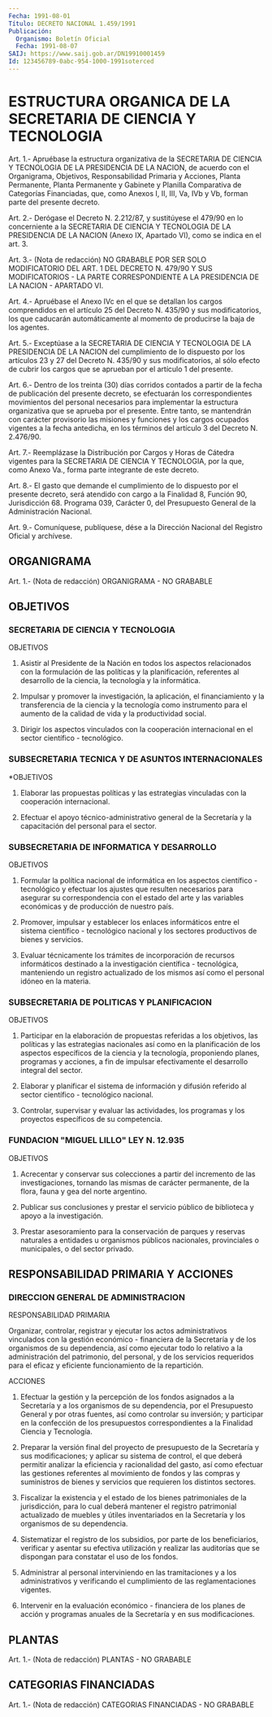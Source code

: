 ```yaml
---
Fecha: 1991-08-01
Título: DECRETO NACIONAL 1.459/1991
Publicación:
  Organismo: Boletín Oficial
  Fecha: 1991-08-07
SAIJ: https://www.saij.gob.ar/DN19910001459
Id: 123456789-0abc-954-1000-1991soterced
---
```

# ESTRUCTURA ORGANICA DE LA SECRETARIA DE CIENCIA Y TECNOLOGIA

<a id="1"></a>
Art. 1.- Apruébase la estructura organizativa de la SECRETARIA DE CIENCIA  Y TECNOLOGIA DE LA PRESIDENCIA DE LA NACION, de acuerdo con  el  Organigrama,    Objetivos,    Responsabilidad  Primaria  y Acciones,  Planta  Permanente,  Planta  Permanente   y  Gabinete  y Planilla  Comparativa de Categorías Financiadas, que,  como  Anexos I, II, III,  Va,  IVb  y  Vb,  forman  parte  del presente decreto.

<a id="2"></a>
Art.  2.-  Derógase  el  Decreto N. 2.212/87, y sustitúyese el 479/90 en lo concerniente a la  SECRETARIA  DE CIENCIA Y TECNOLOGIA DE  LA PRESIDENCIA DE LA NACION (Anexo IX, Apartado  VI),  como  se indica en el art. 3.

<a id="3"></a>
Art.  3.-  (Nota  de  redacción)  NO  GRABABLE  POR  SER  SOLO MODIFICATORIO DEL ART. 1 DEL DECRETO N. 479/90 Y SUS MODIFICATORIOS  -  LA  PARTE CORRESPONDIENTE A LA PRESIDENCIA DE LA NACION - APARTADO VI.

<a id="4"></a>
Art.  4.-  Apruébase  el  Anexo  IVc en el que se detallan los cargos comprendidos en el artículo 25 del  Decreto  N. 435/90 y sus modificatorios,  los  que caducarán automáticamente al  momento  de producirse la baja de los agentes.

<a id="5"></a>
Art. 5.- Exceptúase a la SECRETARIA DE CIENCIA Y TECNOLOGIA DE LA PRESIDENCIA  DE  LA  NACION del cumplimiento de lo dispuesto por los artículos 23 y 27 del  Decreto  N. 435/90 y sus modificatorios, al  sólo  efecto  de  cubrir  los cargos que  se  aprueban  por  el artículo 1 del presente.

<a id="6"></a>
Art.  6.-  Dentro de los treinta (30) días corridos contados a partir  de  la  fecha  de  publicación  del  presente  decreto,  se efectuarán  los  correspondientes    movimientos    del    personal necesarios  para  implementar  la  estructura  organizativa  que se aprueba  por  el  presente. Entre tanto, se mantendrán con carácter provisorio las misiones  y funciones y los cargos ocupados vigentes a la fecha antedicha, en los  términos  del  artículo 3 del Decreto N. 2.476/90.

<a id="7"></a>
Art.  7.-  Reemplázase  la  Distribución por Cargos y Horas de Cátedra vigentes para la SECRETARIA  DE  CIENCIA  Y TECNOLOGIA, por la  que,  como  Anexo Va., forma parte integrante de este  decreto.

<a id="8"></a>
Art.  8.- El gasto que demande el cumplimiento de lo dispuesto por el presente  decreto, será atendido con cargo a la Finalidad 8, Función  90,  Jurisdicción   68.  Programa  039,  Carácter  0,  del Presupuesto General de la Administración Nacional.

<a id="9"></a>
Art. 9.- Comuníquese, publíquese, dése a la Dirección Nacional del Registro Oficial y archívese.

## ORGANIGRAMA

<a id="1"></a>
Art.  1.-  (Nota  de  redacción)  ORGANIGRAMA  -  NO  GRABABLE

## OBJETIVOS

### SECRETARIA DE CIENCIA Y TECNOLOGIA

<a id="1"></a>
OBJETIVOS

1.  Asistir  al  Presidente  de  la  Nación  en  todos los aspectos relacionados con la formulación de las políticas y la planificación,   referentes  al  desarrollo  de  la  ciencia,    la tecnología y la informática.

2.  Impulsar  y  promover   la  investigación,  la  aplicación,  el financiamiento y la transferencia  de  la  ciencia  y la tecnología como  instrumento  para  el  aumento  de  la calidad de vida  y  la productividad social.

3. Dirigir los aspectos vinculados con la cooperación internacional en el sector científico - tecnológico.

### SUBSECRETARIA TECNICA Y DE ASUNTOS INTERNACIONALES

<a id="2"></a>
*OBJETIVOS

1.  Elaborar  las propuestas políticas y las estrategias vinculadas con la cooperación internacional.

2.  Efectuar  el    apoyo   técnico-administrativo  general  de  la Secretaría  y  la  capacitación    del  personal  para  el  sector.

### SUBSECRETARIA DE INFORMATICA Y DESARROLLO

<a id="3"></a>
OBJETIVOS

1.  Formular  la  política  nacional de informática en los aspectos científico  -  tecnológico  y efectuar  los  ajustes  que  resulten necesarios para asegurar su correspondencia  con el estado del arte y las variables económicas y de producción de  nuestro  país.

2.  Promover,  impulsar y establecer los enlaces informáticos entre el  sistema  científico  -  tecnológico  nacional  y  los  sectores productivos de bienes y servicios.

3. Evaluar técnicamente  los  trámites de incorporación de recursos informáticos destinado a la investigación científica - tecnológica, manteniendo un registro  actualizado de los mismos así como el personal idóneo en la materia.

### SUBSECRETARIA DE POLITICAS Y PLANIFICACION

<a id="4"></a>
OBJETIVOS

1.  Participar  en  la  elaboración  de  propuestas referidas a los objetivos, las políticas y las estrategias  nacionales  así como en la  planificación  de los aspectos específicos de la ciencia  y  la tecnología, proponiendo  planes,  programas  y  acciones,  a fin de impulsar  efectivamente  el  desarrollo  integral  del sector.

2.  Elaborar  y  planificar  el  sistema de información y  difusión referido  al  sector  científico  -  tecnológico    nacional.

3.  Controlar, supervisar y evaluar las actividades, los  programas y los proyectos específicos de su competencia.

### FUNDACION "MIGUEL LILLO" LEY N. 12.935

<a id="5"></a>
OBJETIVOS

1.  Acrecentar  y conservar sus colecciones a partir del incremento de las investigaciones, tornando las mismas de carácter permanente, de la  flora,  fauna  y  gea  del norte argentino.

2.  Publicar  sus  conclusiones  y prestar el servicio  público  de biblioteca y apoyo a la investigación.

3.  Prestar  asesoramiento  para  la  conservación   de  parques  y reservas  naturales  a entidades u organismos públicos  nacionales, provinciales o municipales, o del sector privado.

## RESPONSABILIDAD PRIMARIA Y ACCIONES

### DIRECCION GENERAL DE ADMINISTRACION

<a id="1"></a>
RESPONSABILIDAD PRIMARIA

Organizar, controlar, registrar y ejecutar los actos administrativos  vinculados  con  la gestión económico - financiera de la Secretaría y de los organismos  de  su  dependencia, así como ejecutar todo lo relativo a la administración del  patrimonio,  del personal,  y de los servicios requeridos para el eficaz y eficiente funcionamiento de la repartición.

ACCIONES

1. Efectuar  la  gestión  y la percepción de los fondos asignados a la  Secretaría  y  a  los organismos  de  su  dependencia,  por  el Presupuesto General y por  otras  fuentes,  así  como  controlar su inversión;  y  participar  en  la  confección  de  los presupuestos correspondientes  a  la  Finalidad  Ciencia  y  Tecnología.

2.  Preparar  la  versión  final  del proyecto de presupuesto de la Secretaría y sus modificaciones; y  aplicar  su sistema de control, el que deberá permitir analizar la eficiencia  y  racionalidad  del gasto,  así como efectuar las gestiones referentes al movimiento de fondos y  las  compras  y  suministros  de  bienes  y servicios que requieren los distintos sectores.

3. Fiscalizar la existencia y el estado de los bienes patrimoniales de la jurisdicción, para lo cual deberá  mantener  el registro  patrimonial actualizado de muebles y útiles inventariados en  la  Secretaría   y  los  organismos  de  su  dependencia.

4. Sistematizar el registro  de  los  subsidios,  por  parte de los beneficiarios,  verificar  y  asentar  su  efectiva  utilización  y realizar las auditorías que se dispongan para constatar  el  uso de los fondos.

5. Administrar al personal interviniendo en las tramitaciones  y  a los    administrativos    y  verificando  el  cumplimiento  de  las reglamentaciones vigentes.

6.  Intervenir  en la evaluación  económico  -  financiera  de  los planes de acción  y  programas  anuales  de  la Secretaría y en sus modificaciones.

## PLANTAS

<a id="1"></a>
Art. 1.- (Nota de redacción) PLANTAS - NO GRABABLE

## CATEGORIAS FINANCIADAS

<a id="1"></a>
Art.  1.-  (Nota  de  redacción)  CATEGORIAS  FINANCIADAS - NO GRABABLE